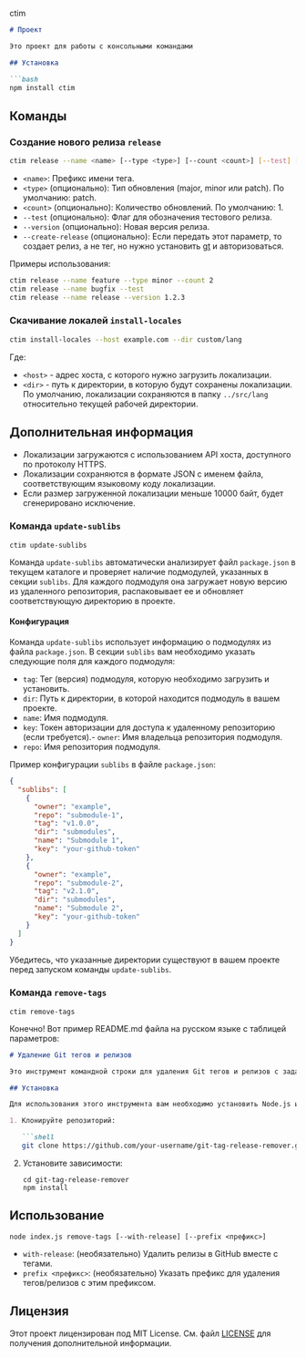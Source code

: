 ctim

```markdown
# Проект

Это проект для работы с консольными командами 

## Установка

```bash
npm install ctim
```

## Команды

### Создание нового релиза `release`

```bash
ctim release --name <name> [--type <type>] [--count <count>] [--test] [--version <version>]
```

- `<name>`: Префикс имени тега.
- `<type>` (опционально): Тип обновления (major, minor или patch). По умолчанию: patch.
- `<count>` (опционально): Количество обновлений. По умолчанию: 1.
- `--test` (опционально): Флаг для обозначения тестового релиза.
- `--version` (опционально): Новая версия релиза.
- `--create-release` (опционально): Если передать этот параметр, то создает релиз, а не тег, но нужно установить [gt](https://cli.github.com/) и авторизоваться.

Примеры использования:

```bash
ctim release --name feature --type minor --count 2
ctim release --name bugfix --test
ctim release --name release --version 1.2.3
```

### Скачивание локалей `install-locales`

```bash
ctim install-locales --host example.com --dir custom/lang
```

Где:
- `<host>` - адрес хоста, с которого нужно загрузить локализации.
- `<dir>` - путь к директории, в которую будут сохранены локализации. По умолчанию, локализации сохраняются в папку `../src/lang` относительно текущей рабочей директории.


## Дополнительная информация

- Локализации загружаются с использованием API хоста, доступного по протоколу HTTPS.
- Локализации сохраняются в формате JSON с именем файла, соответствующим языковому коду локализации.
- Если размер загруженной локализации меньше 10000 байт, будет сгенерировано исключение.

### Команда `update-sublibs`


```shell
ctim update-sublibs
```

Команда `update-sublibs` автоматически анализирует файл `package.json` в текущем каталоге и проверяет наличие подмодулей, указанных в секции `sublibs`. Для каждого подмодуля она загружает новую версию из удаленного репозитория, распаковывает ее и обновляет соответствующую директорию в проекте.

#### Конфигурация

Команда `update-sublibs` использует информацию о подмодулях из файла `package.json`. В секции `sublibs` вам необходимо указать следующие поля для каждого подмодуля:

- `tag`: Тег (версия) подмодуля, которую необходимо загрузить и установить.
- `dir`: Путь к директории, в которой находится подмодуль в вашем проекте.
- `name`: Имя подмодуля.
- `key`: Токен авторизации для доступа к удаленному репозиторию (если требуется).- `owner`: Имя владельца репозитория подмодуля.
- `repo`: Имя репозитория подмодуля.


Пример конфигурации `sublibs` в файле `package.json`:

```json
{
  "sublibs": [
    {
      "owner": "example",
      "repo": "submodule-1",
      "tag": "v1.0.0",
      "dir": "submodules",
      "name": "Submodule 1",
      "key": "your-github-token"
    },
    {
      "owner": "example",
      "repo": "submodule-2",
      "tag": "v2.1.0",
      "dir": "submodules",
      "name": "Submodule 2",
      "key": "your-github-token"
    }
  ]
}
```

Убедитесь, что указанные директории существуют в вашем проекте перед запуском команды `update-sublibs`.


### Команда `remove-tags`

```shell
ctim remove-tags
```


Конечно! Вот пример README.md файла на русском языке с таблицей параметров:

```markdown
# Удаление Git тегов и релизов

Это инструмент командной строки для удаления Git тегов и релизов с заданным префиксом.

## Установка

Для использования этого инструмента вам необходимо установить Node.js и Git на вашей системе.

1. Клонируйте репозиторий:

   ```shell
   git clone https://github.com/your-username/git-tag-release-remover.git
   ```

2. Установите зависимости:

   ```shell
   cd git-tag-release-remover
   npm install
   ```

## Использование

```shell
node index.js remove-tags [--with-release] [--prefix <префикс>]
```

- `with-release`: (необязательно) Удалить релизы в GitHub вместе с тегами.
- `prefix <префикс>`: (необязательно) Указать префикс для удаления тегов/релизов с этим префиксом.

## Лицензия

Этот проект лицензирован под MIT License. См. файл [LICENSE](./LICENSE) для получения дополнительной информации.
```
